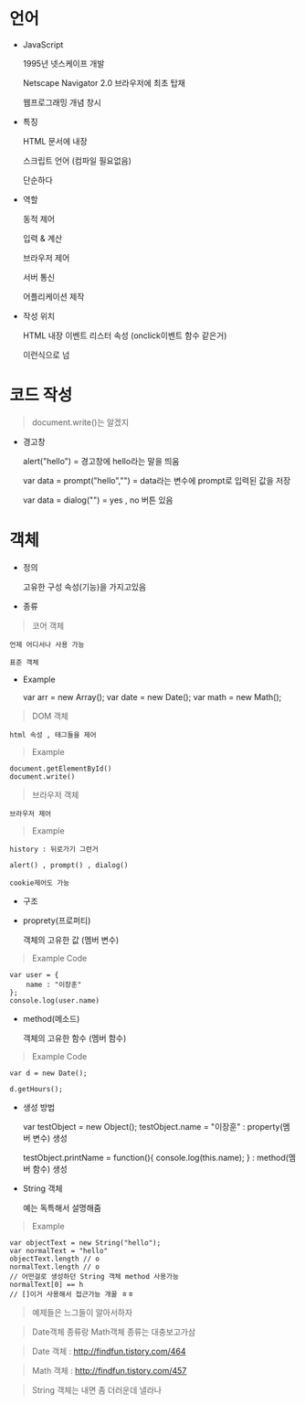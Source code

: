 # 언어

- JavaScript


	1995년 넷스케이프 개발

	Netscape Navigator 2.0 브라우저에 최초 탑재

	웹프로그래밍 개념 창시

- 특징


	HTML 문서에 내장

	스크립트 언어 (컴파일 필요없음)

	단순하다


- 역할


	동적 제어

	입력 & 계산

	브라우저 제어

	서버 통신

	어플리케이션 제작


- 작성 위치


	HTML 내장 이벤트 리스터 속성 (onclick이벤트 함수 같은거)

	<script> 태그

	.js 파일

	URL에 작성


- 작성 방법


	<head> 태그 안에 (head태그에 쓰면 html class랑 id 못불러옴)

	<body>  태그 안에

	<html> 태그 안이면 사실 어따 넣어도 상관없음 ㅎ 오류는 책임 안짐 ㅎ

	<script src ="js/index.js"></script> 이런식으로 넘


# 코드 작성

> document.write()는 알겠지


- 경고창 


	alert("hello") = 경고창에 hello라는 말을 띄움

	var data = prompt("hello","") = data라는 변수에 prompt로 입력된 값을 저장
	
	var data = dialog("") = yes , no 버튼 있음


# 객체


- 정의


	고유한 구성 속성(기능)을 가지고있음


- 종류


> 코어 객체

	언제 어디서나 사용 가능

	표준 객체


- Example


	var arr = new Array();
	var date = new Date();
	var math = new Math();


> DOM 객체


	html 속성 , 태그들을 제어 


> Example 


	document.getElementById()
	document.write()


> 브라우저 객체


	브라우저 제어


> Example


	history : 뒤로가기 그런거

	alert() , prompt() , dialog()

	cookie제어도 가능


- 구조


- proprety(프로퍼티)


	객체의 고유한 값 (멤버 변수)


> Example Code


	var user = {
		name : "이장훈"
	};
	console.log(user.name)


- method(메소드)


	객체의 고유한 함수 (멤버 함수)


> Example Code


	var d = new Date();

	d.getHours();


- 생성 방법


	var testObject = new Object();
	testObject.name = "이장훈" : property(멤버 변수) 생성

	testObject.printName = function(){
		console.log(this.name); 
	} : method(멤버 함수) 생성


- String 객체


	예는 독특해서 설명해줌


> Example


	var objectText = new String("hello");
	var normalText = "hello"
	objectText.length // o
	normalText.length // o
	// 어떤걸로 생성하던 String 객체 method 사용가능
	normalText[0] == h
	// []이거 사용해서 접근가능 개꿀 ㅎㅎ


> 예제들은 느그들이 알아서하자

> Date객체 종류랑 Math객체 종류는 대충보고가삼 

> Date 객체 : http://findfun.tistory.com/464

> Math 객체 : http://findfun.tistory.com/457

> String 객체는 내면 좀 더러운데 낼라나

